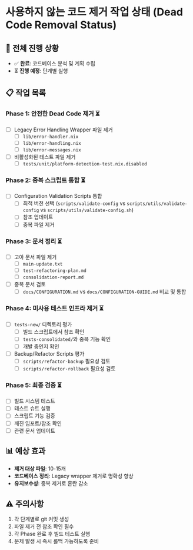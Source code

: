 # 사용하지 않는 코드 제거 작업 상태 (Dead Code Removal Status)

## 🎯 전체 진행 상황
- ✅ **완료**: 코드베이스 분석 및 계획 수립
- ⏳ **진행 예정**: 단계별 실행

## 📋 작업 목록

### Phase 1: 안전한 Dead Code 제거 ⏳
- [ ] Legacy Error Handling Wrapper 파일 제거
  - [ ] `lib/error-handler.nix`
  - [ ] `lib/error-handling.nix`
  - [ ] `lib/error-messages.nix`
- [ ] 비활성화된 테스트 파일 제거
  - [ ] `tests/unit/platform-detection-test.nix.disabled`

### Phase 2: 중복 스크립트 통합 ⏳
- [ ] Configuration Validation Scripts 통합
  - [ ] 최적 버전 선택 (`scripts/validate-config` vs `scripts/utils/validate-config` vs `scripts/utils/validate-config.sh`)
  - [ ] 참조 업데이트
  - [ ] 중복 파일 제거

### Phase 3: 문서 정리 ⏳
- [ ] 고아 문서 파일 제거
  - [ ] `main-update.txt`
  - [ ] `test-refactoring-plan.md`
  - [ ] `consolidation-report.md`
- [ ] 중복 문서 검토
  - [ ] `docs/CONFIGURATION.md` vs `docs/CONFIGURATION-GUIDE.md` 비교 및 통합

### Phase 4: 미사용 테스트 인프라 제거 ⏳
- [ ] `tests-new/` 디렉토리 평가
  - [ ] 빌드 스크립트에서 참조 확인
  - [ ] `tests-consolidated/`와 중복 기능 확인
  - [ ] 개발 중인지 확인
- [ ] Backup/Refactor Scripts 평가
  - [ ] `scripts/refactor-backup` 필요성 검토
  - [ ] `scripts/refactor-rollback` 필요성 검토

### Phase 5: 최종 검증 ⏳
- [ ] 빌드 시스템 테스트
- [ ] 테스트 슈트 실행
- [ ] 스크립트 기능 검증
- [ ] 깨진 임포트/참조 확인
- [ ] 관련 문서 업데이트

## 📊 예상 효과
- **제거 대상 파일**: 10-15개
- **코드베이스 정리**: Legacy wrapper 제거로 명확성 향상
- **유지보수성**: 중복 제거로 혼란 감소

## ⚠️ 주의사항
1. 각 단계별로 git 커밋 생성
2. 파일 제거 전 참조 확인 필수
3. 각 Phase 완료 후 빌드 테스트 실행
4. 문제 발생 시 즉시 롤백 가능하도록 준비
